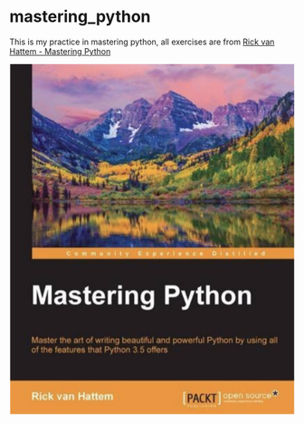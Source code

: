 # mastering_python

This is my practice in mastering python, 
all exercises are from [Rick van Hattem - Mastering Python](https://www.amazon.in/Mastering-Python-Rick-van-Hattem/dp/1785289721?tag=duckduckgo-osx-20)

![cover](img/cover.png)

